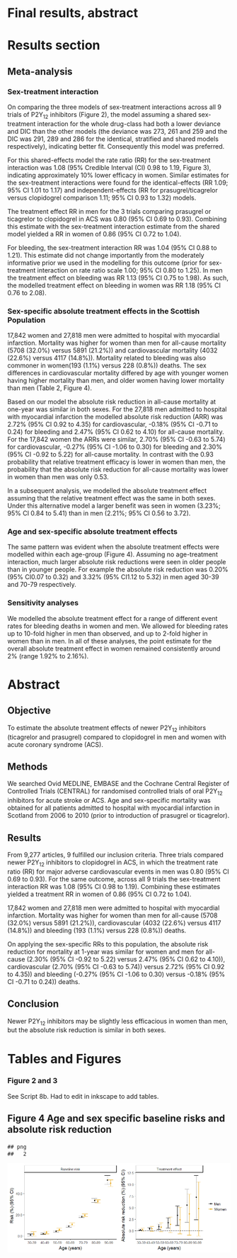 Final results, abstract
================

Results section
===============

Meta-analysis
-------------

### Sex-treatment interaction

On comparing the three models of sex-treatment interactions across all 9 trials of P2Y<sub>12</sub> inhibitors (Figure 2), the model assuming a shared sex-treatment interaction for the whole drug-class had both a lower deviance and DIC than the other models (the deviance was 273, 261 and 259 and the DIC was 291, 289 and 286 for the identical, stratified and shared models respectively), indicating better fit. Consequently this model was preferred.

For this shared-effects model the rate ratio (RR) for the sex-treatment interaction was 1.08 (95% Credible Interval (CI) 0.98 to 1.19, Figure 3), indicating approximately 10% lower efficacy in women. Similar estimates for the sex-treatment interactions were found for the identical-effects (RR 1.09; 95% CI 1.01 to 1.17) and independent-effects (RR for prasugrel/ticagrelor versus clopidogrel comparison 1.11; 95% CI 0.93 to 1.32) models.

The treatment effect RR in men for the 3 trials comparing prasugrel or ticagrelor to clopidogrel in ACS was 0.80 (95% CI 0.69 to 0.93). Combining this estimate with the sex-treatment interaction estimate from the shared model yielded a RR in women of 0.86 (95% CI 0.72 to 1.04).

For bleeding, the sex-treatment interaction RR was 1.04 (95% CI 0.88 to 1.21). This estimate did not change importantly from the moderately informative prior we used in the modelling for this outcome (prior for sex-treatment interaction on rate ratio scale 1.00; 95% CI 0.80 to 1.25). In men the treatment effect on bleeding was RR 1.13 (95% CI 0.75 to 1.98). As such, the modelled treatment effect on bleeding in women was RR 1.18 (95% CI 0.76 to 2.08).

### Sex-specific absolute treatment effects in the Scottish Population

17,842 women and 27,818 men were admitted to hospital with myocardial infarction. Mortality was higher for women than men for all-cause mortality (5708 (32.0%) versus 5891 (21.2%)) and cardiovascular mortality (4032 (22.6%) versus 4117 (14.8%)). Mortality related to bleeding was also commoner in women(193 (1.1%) versus 228 (0.8%)) deaths. The sex differences in cardiovascular mortality differed by age with younger women having higher mortality than men, and older women having lower mortality than men (Table 2, Figure 4).

Based on our model the absolute risk reduction in all-cause mortality at one-year was similar in both sexes. For the 27,818 men admitted to hospital with myocardial infarction the modelled absolute risk reduction (ARR) was 2.72% (95% CI 0.92 to 4.35) for cardiovascular, -0.18% (95% CI -0.71 to 0.24) for bleeding and 2.47% (95% CI 0.62 to 4.10) for all-cause mortality. For the 17,842 women the ARRs were similar, 2.70% (95% CI -0.63 to 5.74) for cardiovascular, -0.27% (95% CI -1.06 to 0.30) for bleeding and 2.30% (95% CI -0.92 to 5.22) for all-cause mortality. In contrast with the 0.93 probability that relative treatment efficacy is lower in women than men, the probability that the absolute risk reduction for all-cause mortality was lower in women than men was only 0.53.

In a subsequent analysis, we modelled the absolute treatment effect assuming that the relative treatment effect was the same in both sexes. Under this alternative model a larger benefit was seen in women (3.23%; 95% CI 0.84 to 5.41) than in men (2.21%; 95% CI 0.56 to 3.72).

### Age and sex-specific absolute treatment effects

The same pattern was evident when the absolute treatment effects were modelled within each age-group (Figure 4). Assuming no age-treatment interaction, much larger absolute risk reductions were seen in older people than in younger people. For example the absolute risk reduction was 0.20% (95% CI0.07 to 0.32) and 3.32% (95% CI1.12 to 5.32) in men aged 30-39 and 70-79 respectively.

### Sensitivity analyses

We modelled the absolute treatment effect for a range of different event rates for bleeding deaths in women and men. We allowed for bleeding rates up to 10-fold higher in men than observed, and up to 2-fold higher in women than in men. In all of these analyses, the point estimate for the overall absolute treatment effect in women remained consistently around 2% (range 1.92% to 2.16%).

Abstract
========

Objective
---------

To estimate the absolute treatment effects of newer P2Y<sub>12</sub> inhibitors (ticagrelor and prasugrel) compared to clopidogrel in men and women with acute coronary syndrome (ACS).

Methods
-------

We searched Ovid MEDLINE, EMBASE and the Cochrane Central Register of Controlled Trials (CENTRAL) for randomised controlled trials of oral P2Y<sub>12</sub> inhibitors for acute stroke or ACS. Age and sex-specific mortality was obtained for all patients admitted to hospital with myocardial infarction in Scotland from 2006 to 2010 (prior to introduction of prasugrel or ticagrelor).

Results
-------

From 9,277 articles, 9 fulfilled our inclusion criteria. Three trials compared newer P2Y<sub>12</sub> inhibitors to clopidogrel in ACS, in which the treatment rate ratio (RR) for major adverse cardiovascular events in men was 0.80 (95% CI 0.69 to 0.93). For the same outcome, across all 9 trials the sex-treatment interaction RR was 1.08 (95% CI 0.98 to 1.19). Combining these estimates yielded a treatment RR in women of 0.86 (95% CI 0.72 to 1.04).

17,842 women and 27,818 men were admitted to hospital with myocardial infarction. Mortality was higher for women than men for all-cause (5708 (32.0%) versus 5891 (21.2%)), cardiovascular (4032 (22.6%) versus 4117 (14.8%)) and bleeding (193 (1.1%) versus 228 (0.8%)) deaths.

On applying the sex-specific RRs to this population, the absolute risk reduction for mortality at 1-year was similar for women and men for all-cause (2.30% (95% CI -0.92 to 5.22) versus 2.47% (95% CI 0.62 to 4.10)), cardiovascular (2.70% (95% CI -0.63 to 5.74)) versus 2.72% (95% CI 0.92 to 4.35)) and bleeding (-0.27% (95% CI -1.06 to 0.30) versus -0.18% (95% CI -0.71 to 0.24)) deaths.

Conclusion
----------

Newer P2Y<sub>12</sub> inhibitors may be slightly less efficacious in women than men, but the absolute risk reduction is similar in both sexes.

Tables and Figures
==================

### Figure 2 and 3

See Script 8b. Had to edit in inkscape to add tables.

Figure 4 Age and sex specific baseline risks and absolute risk reduction
------------------------------------------------------------------------

    ## png 
    ##   2

![](10_paper_files/figure-markdown_github/unnamed-chunk-2-1.png)
